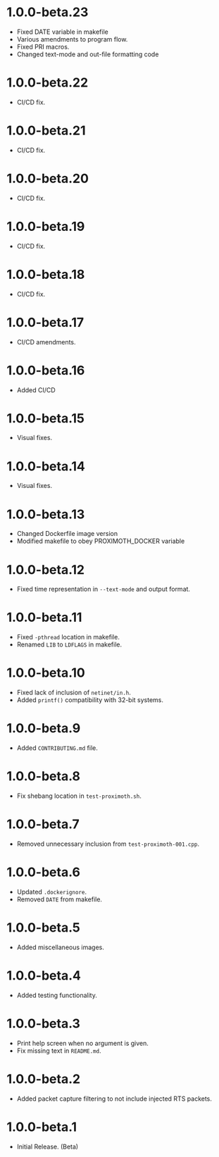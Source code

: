 # 1.0.0-beta.23
 - Fixed DATE variable in makefile
 - Various amendments to program flow.
 - Fixed PRI macros.
 - Changed text-mode and out-file formatting code

# 1.0.0-beta.22
 - CI/CD fix.

# 1.0.0-beta.21
 - CI/CD fix.

# 1.0.0-beta.20
 - CI/CD fix.

# 1.0.0-beta.19
 - CI/CD fix.

# 1.0.0-beta.18
 - CI/CD fix.

# 1.0.0-beta.17
 - CI/CD amendments.

# 1.0.0-beta.16
 - Added CI/CD

# 1.0.0-beta.15
 - Visual fixes.

# 1.0.0-beta.14
 - Visual fixes.

# 1.0.0-beta.13
 - Changed Dockerfile image version
 - Modified makefile to obey PROXIMOTH_DOCKER variable

# 1.0.0-beta.12
 - Fixed time representation in `--text-mode` and output format.

# 1.0.0-beta.11
 - Fixed `-pthread` location in makefile.
 - Renamed `LIB` to `LDFLAGS` in makefile.

# 1.0.0-beta.10
 - Fixed lack of inclusion of `netinet/in.h`.
 - Added `printf()` compatibility with 32-bit systems.

# 1.0.0-beta.9
 - Added `CONTRIBUTING.md` file.

# 1.0.0-beta.8
 - Fix shebang location in `test-proximoth.sh`.

# 1.0.0-beta.7
 - Removed unnecessary inclusion from `test-proximoth-001.cpp`.

# 1.0.0-beta.6
 - Updated `.dockerignore`.
 - Removed `DATE` from makefile.

# 1.0.0-beta.5
 - Added miscellaneous images.

# 1.0.0-beta.4
 - Added testing functionality.

# 1.0.0-beta.3
 - Print help screen when no argument is given.
 - Fix missing text in `README.md`.

# 1.0.0-beta.2
 - Added packet capture filtering to not include injected RTS packets.

# 1.0.0-beta.1
- Initial Release. (Beta)
